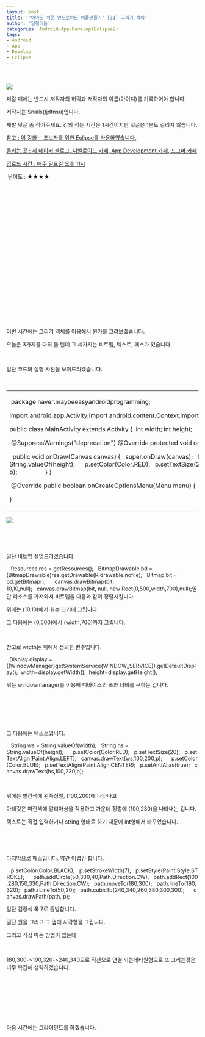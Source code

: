 ```yaml
---
layout: post
title: '"아마도 쉬운 안드로이드 어플만들기" [31] 그리기 객체'
author: '달팽이들'
categories: Android-App-Develop(Eclipse2)
tags:
- Android
- App
- Develop
- Eclipse
---
```



<script> location.href='https://cafe.naver.com/develoid/324398' ; </script>

<p>&nbsp;</p>
<p></p>
<p><p><img src="https://dthumb-phinf.pstatic.net/?src=%22http%3A%2F%2Fpostfiles3.naver.net%2F20130523_178%2Ftjdtnsu_1369283538974akCh1_JPEG%2Fand.jpg%3Ftype%3Dw2%22&amp;type=cafe_wa740"></p>
<p>퍼갈 때에는 반드시 저작자의 허락과 저작자의 이름(아이디)를 기록하어야 합니다.</p>
<p>저작자는 Snails(tjdtnsu)입니다.</p>
<p>제발 덧글 좀 적어주세요. 강의 적는 시간은 1시간이지만 덧글은 1분도 걸리지 않습니다.</p>
<p><u>참고 : 이 강좌는 초보자를 위한 Eclipse를 사용하였습니다.</u></p>
<p><u>올리는 곳 : 제 네이버 블로그, 디벨로이드 카페, App Development 카페, 프그머 카페</u></p>
<p><u>업로드 시간 : 매주 일요일 오후 11시</u><p></p>
<p>&nbsp;난이도 : ★★★★﻿﻿</p>
<p>﻿</p>
<p>﻿</p>
<p>﻿</p>
<p>﻿</p>
<p>﻿</p>
<p>﻿</p>
<p>﻿</p>
<p>﻿</p>
<p>﻿</p>
<p>﻿</p>
<p>﻿﻿﻿﻿﻿﻿﻿﻿﻿﻿</p>
<p>﻿﻿﻿</p>
<p>이번 시간에는 그리기 객체를 이용해서 뭔가를 그려보겠습니다.</p>
<p>﻿﻿﻿오늘은 3가지를 다뤄 볼 텐데 그 세가지는 비트맵, 텍스트, 패스가 있습니다.</p>
<p>﻿﻿﻿</p>
<p>﻿﻿일단 코드와 실행 사진을 보여드리겠습니다.﻿﻿﻿</p>
<p></p>
<p>&nbsp;</p>
<p></p>
<p><table><tbody><tr><td ><p>&nbsp;package naver.maybeeasyandroidprogramming;</p>
<p>import android.app.Activity;import android.content.Context;import android.content.res.Resources;import android.graphics.Bitmap;import android.graphics.Canvas;import android.graphics.Color;import android.graphics.Paint;import android.graphics.Path;import android.graphics.Rect;import android.graphics.drawable.BitmapDrawable;import android.os.Bundle;import android.view.Display;import android.view.Menu;import android.view.View;import android.view.WindowManager;</p>
<p>public class MainActivity extends Activity {&nbsp;&nbsp;int width;&nbsp;int height;</p>
<p>&nbsp;@SuppressWarnings("deprecation")&nbsp;@Override&nbsp;protected void onCreate(Bundle savedInstanceState) {&nbsp;&nbsp;super.onCreate(savedInstanceState);&nbsp;&nbsp;MyView test = new MyView(this);&nbsp;&nbsp;Display display = ((WindowManager)getSystemService(WINDOW_SERVICE)).getDefaultDisplay();&nbsp;&nbsp;width=display.getWidth();&nbsp;&nbsp;height=display.getHeight();&nbsp;&nbsp;setContentView(test);&nbsp;}&nbsp;&nbsp;protected class MyView extends View {&nbsp;&nbsp;public MyView(Context context) {&nbsp;&nbsp;&nbsp;super(context);&nbsp;&nbsp;}</p>
<p>&nbsp;&nbsp;public void onDraw(Canvas canvas) {&nbsp;&nbsp;&nbsp;super.onDraw(canvas);&nbsp;&nbsp;&nbsp;Path path = new Path();&nbsp;&nbsp;&nbsp;Paint p=new Paint();&nbsp;&nbsp;&nbsp;&nbsp;&nbsp;&nbsp;Resources res = getResources();&nbsp;&nbsp;&nbsp;BitmapDrawable bd = (BitmapDrawable)res.getDrawable(R.drawable.nofile);&nbsp;&nbsp;&nbsp;Bitmap bit = bd.getBitmap();&nbsp;&nbsp;&nbsp;&nbsp;&nbsp;&nbsp;canvas.drawBitmap(bit, 10,10,null);&nbsp;&nbsp;&nbsp;canvas.drawBitmap(bit, null, new Rect(0,500,width,700),null);&nbsp;&nbsp;&nbsp;&nbsp;&nbsp;&nbsp;String ws = String.valueOf(width);&nbsp;&nbsp;&nbsp;String hs = String.valueOf(height);&nbsp;&nbsp;&nbsp;&nbsp;&nbsp;&nbsp;p.setColor(Color.RED);&nbsp;&nbsp;&nbsp;p.setTextSize(20);&nbsp;&nbsp;&nbsp;p.setTextAlign(Paint.Align.LEFT);&nbsp;&nbsp;&nbsp;canvas.drawText(ws,100,200,p);&nbsp;&nbsp;&nbsp;&nbsp;&nbsp;&nbsp;p.setColor(Color.BLUE);&nbsp;&nbsp;&nbsp;p.setTextAlign(Paint.Align.CENTER);&nbsp;&nbsp;&nbsp;p.setAntiAlias(true);&nbsp;&nbsp;&nbsp;canvas.drawText(hs,100,230,p);&nbsp;&nbsp;&nbsp;&nbsp;&nbsp;&nbsp;p.setColor(Color.BLACK);&nbsp;&nbsp;&nbsp;p.setStrokeWidth(7);&nbsp;&nbsp;&nbsp;p.setStyle(Paint.Style.STROKE);&nbsp;&nbsp;&nbsp;&nbsp;&nbsp;&nbsp;path.addCircle(50,300,40,Path.Direction.CW);&nbsp;&nbsp;&nbsp;path.addRect(100,280,150,330,Path.Direction.CW);&nbsp;&nbsp;&nbsp;path.moveTo(180,300);&nbsp;&nbsp;&nbsp;path.lineTo(190,320);&nbsp;&nbsp;&nbsp;path.rLineTo(50,20);&nbsp;&nbsp;&nbsp;path.cubicTo(240,340,260,380,300,300);&nbsp;&nbsp;&nbsp;&nbsp;&nbsp;&nbsp;canvas.drawPath(path, p);&nbsp;&nbsp;&nbsp;&nbsp;&nbsp;&nbsp;&nbsp;&nbsp;&nbsp;&nbsp;&nbsp;&nbsp;&nbsp;&nbsp;&nbsp;&nbsp;&nbsp;}&nbsp;}</p>
<p>&nbsp;@Override&nbsp;public boolean onCreateOptionsMenu(Menu menu) {&nbsp;&nbsp;// Inflate the menu; this adds items to the action bar if it is present.&nbsp;&nbsp;getMenuInflater().inflate(R.menu.main, menu);&nbsp;&nbsp;return true;&nbsp;}</p>
<p>}&nbsp;</p>
</td></tr></tbody></table><p><img src="https://dthumb-phinf.pstatic.net/?src=%22http%3A%2F%2Fblogfiles.naver.net%2F20131020_249%2Ftjdtnsu_1382275978851zGq5W_PNG%2F%25C1%25A6%25B8%25F1_%25BE%25F8%25C0%25BD.png%22&amp;type=cafe_wa740"></p>
<p>&nbsp;</p>
<p>&nbsp;</p>
<p>일단 비트맵 설명드리겠습니다.</p>
<p>&nbsp;&nbsp;&nbsp;Resources res = getResources();&nbsp;&nbsp;&nbsp;BitmapDrawable bd = (BitmapDrawable)res.getDrawable(R.drawable.nofile);&nbsp;&nbsp;&nbsp;Bitmap bit = bd.getBitmap();&nbsp;&nbsp;&nbsp;&nbsp;&nbsp;&nbsp;canvas.drawBitmap(bit, 10,10,null);&nbsp;&nbsp;&nbsp;canvas.drawBitmap(bit, null, new Rect(0,500,width,700),null);일단 리소스를 가져와서 비트맵을 다음과 같이 정렬시킵니다.</p>
<p>위에는 (10,10)에서 원본 크기에 그립니다.</p>
<p>그 다음에는 (0,500)에서 (width,700)까지 그립니다.</p>
<p>&nbsp;</p>
<p>참고로 width는 위에서 정의한 변수입니다.</p>
<p>&nbsp;&nbsp;Display display = ((WindowManager)getSystemService(WINDOW_SERVICE)).getDefaultDisplay();&nbsp;&nbsp;width=display.getWidth();&nbsp;&nbsp;height=display.getHeight();</p>
<p>위는 windowmanager를 이용해 디바이스의 폭과 너비를 구하는 겁니다.</p>
<p>&nbsp;</p>
<p>&nbsp;</p>
<p>&nbsp;</p>
<p>그 다음에는 텍스트입니다.</p>
<p>&nbsp;&nbsp;&nbsp;String ws = String.valueOf(width);&nbsp;&nbsp;&nbsp;String hs = String.valueOf(height);&nbsp;&nbsp;&nbsp;&nbsp;&nbsp;&nbsp;p.setColor(Color.RED);&nbsp;&nbsp;&nbsp;p.setTextSize(20);&nbsp;&nbsp;&nbsp;p.setTextAlign(Paint.Align.LEFT);&nbsp;&nbsp;&nbsp;canvas.drawText(ws,100,200,p);&nbsp;&nbsp;&nbsp;&nbsp;&nbsp;&nbsp;p.setColor(Color.BLUE);&nbsp;&nbsp;&nbsp;p.setTextAlign(Paint.Align.CENTER);&nbsp;&nbsp;&nbsp;p.setAntiAlias(true);&nbsp;&nbsp;&nbsp;canvas.drawText(hs,100,230,p);</p>
<p>&nbsp;</p>
<p>위에는 빨간색에 왼쪽정렬, (100,200)에 나타나고</p>
<p>아래것은 파란색에 알리아싱을 적용하고 가운데 정렬에 (100,230)을 나타내는 겁니다.</p>
<p>텍스트는 직접 입력하거나 string 형태로 하기 때문에 int형에서 바꾸었습니다.</p>
<p>&nbsp;</p>
<p>&nbsp;</p>
<p>마지막으로 패스입니다. 약간 어렵긴 합니다.</p>
<p>&nbsp;&nbsp;&nbsp;p.setColor(Color.BLACK);&nbsp;&nbsp;&nbsp;p.setStrokeWidth(7);&nbsp;&nbsp;&nbsp;p.setStyle(Paint.Style.STROKE);&nbsp;&nbsp;&nbsp;&nbsp;&nbsp;&nbsp;path.addCircle(50,300,40,Path.Direction.CW);&nbsp;&nbsp;&nbsp;path.addRect(100,280,150,330,Path.Direction.CW);&nbsp;&nbsp;&nbsp;path.moveTo(180,300);&nbsp;&nbsp;&nbsp;path.lineTo(190,320);&nbsp;&nbsp;&nbsp;path.rLineTo(50,20);&nbsp;&nbsp;&nbsp;path.cubicTo(240,340,260,380,300,300);&nbsp;&nbsp;&nbsp;&nbsp;&nbsp;&nbsp;canvas.drawPath(path, p);</p>
<p>일단 검정색 폭 7로 출발합니다.</p>
<p>일단 원을 그리고 그 옆에 사각형을 그립니다.</p>
<p>그리고 직접 따는 방법이 있는데</p>
<p>&nbsp;</p>
<p>180,300-&gt;190,320-&gt;240,340으로 직선으로 연결 되는데타원형으로 또 그리는것은 너무 복잡해 생략하겠습니다.</p>
<p>&nbsp;</p>
<p>&nbsp;</p>
<p>&nbsp;</p>
<p>&nbsp;</p>
<p>다음 시간에는 그라이던트를 하겠습니다.</p>
<p>&nbsp;</p>
<p></p>
<p>&nbsp;</p>
<p></p>
</p>


